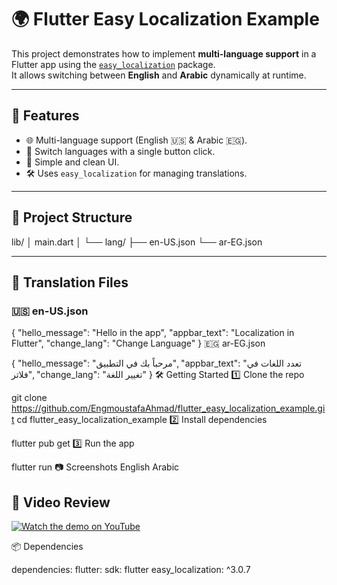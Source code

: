 # 🌍 Flutter Easy Localization Example

This project demonstrates how to implement **multi-language support** in a Flutter app using the [`easy_localization`](https://pub.dev/packages/easy_localization) package.  
It allows switching between **English** and **Arabic** dynamically at runtime.

---

## 🚀 Features

- 🌐 Multi-language support (English 🇺🇸 & Arabic 🇪🇬).
- 🔄 Switch languages with a single button click.
- 🎨 Simple and clean UI.
- 🛠️ Uses `easy_localization` for managing translations.

---

## 📂 Project Structure

lib/
│ main.dart
│
└── lang/
  ├── en-US.json
  └── ar-EG.json

---

## 📝 Translation Files

### 🇺🇸 en-US.json

{
  "hello_message": "Hello in the app",
  "appbar_text": "Localization in Flutter",
  "change_lang": "Change Language"
}
🇪🇬 ar-EG.json

{
  "hello_message": "مرحباً بك في التطبيق",
  "appbar_text": "تعدد اللغات في فلاتر",
  "change_lang": "تغيير اللغة"
}
🛠️ Getting Started
1️⃣ Clone the repo

git clone <https://github.com/EngmoustafaAhmad/flutter_easy_localization_example.git>
cd flutter_easy_localization_example
2️⃣ Install dependencies

flutter pub get
3️⃣ Run the app

flutter run
📷 Screenshots
English Arabic

## 🎥 Video Review

[![Watch the demo on YouTube](https://img.youtube.com/vi/4SP6VCXXBAs/0.jpg)](https://www.youtube.com/watch?v=4SP6VCXXBAs)


📦 Dependencies

dependencies:
  flutter:
    sdk: flutter
  easy_localization: ^3.0.7
